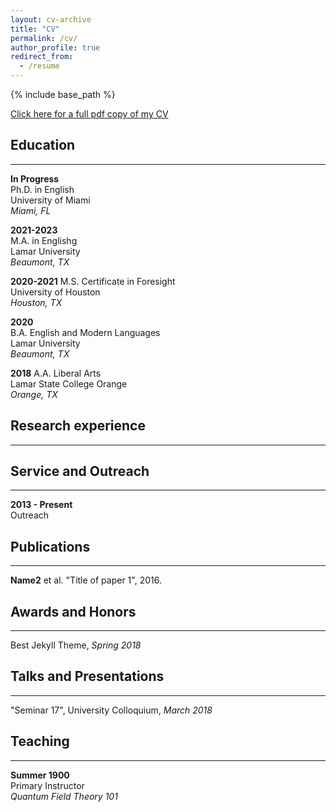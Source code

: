 ```yaml
---
layout: cv-archive
title: "CV"
permalink: /cv/
author_profile: true
redirect_from:
  - /resume
---
```


<style>
a.uline {text-decoration:underline;}
</style>

{% include base_path %}

<a href="file:///C:/Users/rmart/Desktop/Files/Education/Work/Job%20Hunt%20Documents/01142025_CV_Raul%20Martin%20IV.pdf" class="uline">Click here for a full pdf copy of my CV</a>

## Education
---
**In Progress**<br>
Ph.D. in English <br>
University of Miami<br>
*Miami, FL*

**2021-2023**<br>
M.A. in Englishg<br>
Lamar University<br>
*Beaumont, TX*

**2020-2021**
M.S. Certificate in Foresight<br>
University of Houston<br>
*Houston, TX*

**2020**<br>
B.A. English and Modern Languages<br>
Lamar University<br>
*Beaumont, TX*

**2018**
A.A. Liberal Arts<br>
Lamar State College Orange<br>
*Orange, TX*

## Research experience
---


## Service and Outreach
---
**2013 - Present**<br>
Outreach<br>


## Publications
---
**Name2** et al. "Title of paper 1", 2016.



## Awards and Honors
---
Best Jekyll Theme, *Spring 2018*<br>


## Talks and Presentations
---
"Seminar 17", University Colloquium, *March 2018*


## Teaching
---
**Summer 1900**<br>
Primary Instructor<br>
*Quantum Field Theory 101*
